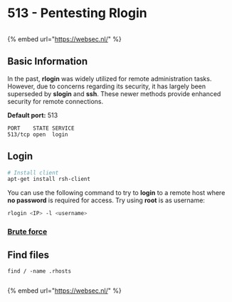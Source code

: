 # 513 - Pentesting Rlogin


<figure><img src="https://pentest.eu/RENDER_WebSec_10fps_21sec_9MB_29042024.gif" alt=""><figcaption></figcaption></figure>

{% embed url="https://websec.nl/" %}


## Basic Information

In the past, **rlogin** was widely utilized for remote administration tasks. However, due to concerns regarding its security, it has largely been superseded by **slogin** and **ssh**. These newer methods provide enhanced security for remote connections.

**Default port:** 513

```
PORT    STATE SERVICE
513/tcp open  login
```

## **Login**

```bash
# Install client
apt-get install rsh-client
```

You can use the following command to try to **login** to a remote host where **no password** is required for access. Try using **root** is as username:

```bash
rlogin <IP> -l <username>
```

### [Brute force](../generic-methodologies-and-resources/brute-force.md#rlogin)

## Find files

```
find / -name .rhosts
```

<figure><img src="https://pentest.eu/RENDER_WebSec_10fps_21sec_9MB_29042024.gif" alt=""><figcaption></figcaption></figure>

{% embed url="https://websec.nl/" %}


